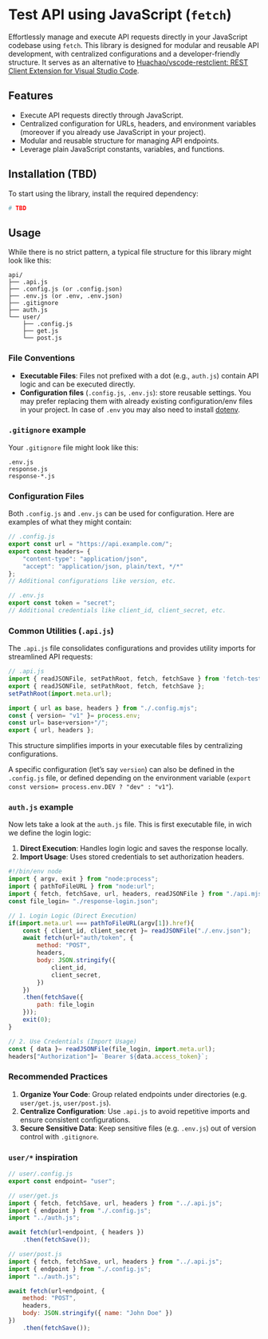 # Test API using JavaScript (`fetch`)
Effortlessly manage and execute API requests directly in your JavaScript codebase using
`fetch`. This library is designed for modular and reusable API development, with centralized
configurations and a developer-friendly structure. It serves as an alternative to [Huachao/vscode-restclient: REST Client Extension for Visual Studio Code](https://github.com/Huachao/vscode-restclient).

## Features
- Execute API requests directly through JavaScript.
- Centralized configuration for URLs, headers, and environment variables (moreover if you already
  use JavaScript in your project).
- Modular and reusable structure for managing API endpoints.
- Leverage plain JavaScript constants, variables, and functions.

## Installation (TBD)
To start using the library, install the required dependency:
```bash
# TBD
```

## Usage
While there is no strict pattern, a typical file structure for this library might look like this:

```
api/
├── .api.js
├── .config.js (or .config.json)
├── .env.js (or .env, .env.json)
├── .gitignore
├── auth.js
└── user/
    ├── .config.js
    ├── get.js
    └── post.js
```

### File Conventions
- **Executable Files**: Files not prefixed with a dot (e.g., `auth.js`) contain API logic and can
  be executed directly.
- **Configuration files** (`.config.js`, `.env.js`): store reusable settings. You may prefer
  replacing them with already existing configuration/env files in your project. In case
  of `.env` you may also need to install [dotenv](https://www.npmjs.com/package/dotenv).

### `.gitignore` example
Your `.gitignore` file might look like this:

```
.env.js
response.js
response-*.js
```

### Configuration Files
Both `.config.js` and `.env.js` can be used for configuration. Here are examples of what they might
contain:
```JavaScript
// .config.js
export const url = "https://api.example.com/";
export const headers= {
	"content-type": "application/json",
	"accept": "application/json, plain/text, */*"
};
// Additional configurations like version, etc.

// .env.js
export const token = "secret";
// Additional credentials like client_id, client_secret, etc.
```

### Common Utilities (`.api.js`)
The `.api.js` file consolidates configurations and provides utility imports for streamlined API
requests:
```JavaScript
// .api.js
import { readJSONFile, setPathRoot, fetch, fetchSave } from 'fetch-test-api';
export { readJSONFile, setPathRoot, fetch, fetchSave };
setPathRoot(import.meta.url);

import { url as base, headers } from "./.config.mjs";
const { version= "v1" }= process.env;
const url= base+version+"/";
export { url, headers };
```

This structure simplifies imports in your executable files by centralizing configurations.

A specific configuration (let’s say `version`) can also be defined in the `.config.js` file,
or defined depending on the environment variable (`export const version= process.env.DEV ? "dev" :
"v1"`).


### `auth.js` example
Now lets take a look at the `auth.js` file. This is first executable file, in wich we define the
login logic:
1. **Direct Execution**: Handles login logic and saves the response locally.
1. **Import Usage**: Uses stored credentials to set authorization headers.

```JavaScript
#!/bin/env node
import { argv, exit } from "node:process";
import { pathToFileURL } from "node:url";
import { fetch, fetchSave, url, headers, readJSONFile } from "./api.mjs";
const file_login= "./response-login.json";

// 1. Login Logic (Direct Execution)
if(import.meta.url === pathToFileURL(argv[1]).href){
	const { client_id, client_secret }= readJSONFile("./.env.json");
	await fetch(url+"auth/token", {
		method: "POST",
		headers,
		body: JSON.stringify({
			client_id,
			client_secret,
		})
	})
	.then(fetchSave({
		path: file_login
	}));
	exit(0);
}

// 2. Use Credentials (Import Usage)
const { data }= readJSONFile(file_login, import.meta.url);
headers["Authorization"]= `Bearer ${data.access_token}`;
```

### Recommended Practices
1. **Organize Your Code**: Group related endpoints under directories (e.g. `user/get.js`, `user/post.js`).
1. **Centralize Configuration**: Use `.api.js` to avoid repetitive imports and ensure consistent configurations.
1. **Secure Sensitive Data**: Keep sensitive files (e.g. `.env.js`) out of version control with `.gitignore`.


### `user/*` inspiration
```JavaScript
// user/.config.js
export const endpoint= "user";
```

```JavaScript
// user/get.js
import { fetch, fetchSave, url, headers } from "../.api.js";
import { endpoint } from "./.config.js";
import "../auth.js";

await fetch(url+endpoint, { headers })
	.then(fetchSave());
```

```JavaScript
// user/post.js
import { fetch, fetchSave, url, headers } from "../.api.js";
import { endpoint } from "./.config.js";
import "../auth.js";

await fetch(url+endpoint, {
	method: "POST",
	headers,
	body: JSON.stringify({ name: "John Doe" })
})
	.then(fetchSave());
```
